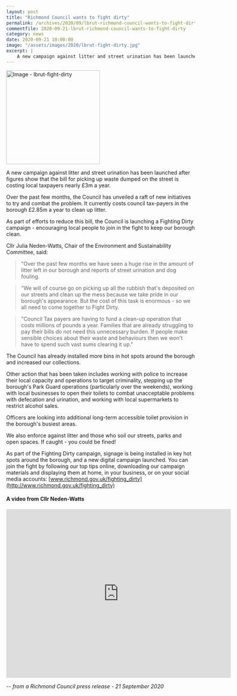 ```yaml
---
layout: post
title: "Richmond Council wants to fight dirty"
permalink: /archives/2020/09/lbrut-richmond-council-wants-to-fight-dirty.html
commentfile: 2020-09-21-lbrut-richmond-council-wants-to-fight-dirty
category: news
date: 2020-09-21 10:00:00
image: "/assets/images/2020/lbrut-fight-dirty.jpg"
excerpt: |
    A new campaign against litter and street urination has been launched after figures show that the bill for picking up waste dumped on the street is costing local taxpayers nearly &pound;3m a year.
---
```

<a href="/assets/images/2020/lbrut-fight-dirty.jpg" title="Click for a larger image"><img src="/assets/images/2020/lbrut-fight-dirty-thumb.jpg" width="250" alt="Image - lbrut-fight-dirty"  class="photo right"/></a>

A new campaign against litter and street urination has been launched after figures show that the bill for picking up waste dumped on the street is costing local taxpayers nearly &pound;3m a year.

Over the past few months, the Council has unveiled a raft of new initiatives to try and combat the problem. It currently costs council tax-payers in the borough &pound;2.85m a year to clean up litter.

As part of efforts to reduce this bill, the Council is launching a Fighting Dirty campaign - encouraging local people to join in the fight to keep our borough clean.

Cllr Julia Neden-Watts, Chair of the Environment and Sustainability Committee, said:

> "Over the past few months we have seen a huge rise in the amount of litter left in our borough and reports of street urination and dog fouling.

> "We will of course go on picking up all the rubbish that's deposited on our streets and clean up the mess because we take pride in our borough's appearance. But the cost of this task is enormous - so we all need to come together to Fight Dirty.

> "Council Tax payers are having to fund a clean-up operation that costs millions of pounds a year. Families that are already struggling to pay their bills do not need this unnecessary burden. If people make sensible choices about their waste and behaviours then we won't have to spend such vast sums clearing it up."

The Council has already installed more bins in hot spots around the borough and increased our collections.

Other action that has been taken includes working with police to increase their local capacity and operations to target criminality, stepping up the borough's Park Guard operations (particularly over the weekends), working with local businesses to open their toilets to combat unacceptable problems with defecation and urination, and working with local supermarkets to restrict alcohol sales.

Officers are looking into additional long-term accessible toilet provision in the borough's busiest areas.

We also enforce against litter and those who soil our streets, parks and open spaces. If caught - you could be fined!

As part of the Fighting Dirty campaign, signage is being installed in key hot spots around the borough, and a new digital campaign launched. You can join the fight by following our top tips online, downloading our campaign materials and displaying them at home, in your business, or on your social media accounts: [www.richmond.gov.uk/fighting_dirty](http://www.richmond.gov.uk/fighting_dirty)

<div class="box" markdown="1">

#### A video from Cllr Neden-Watts

<iframe width="600" height="450" src="https://www.youtube-nocookie.com/embed/RcgPg9P1dTk?rel=0" frameborder="0" allowfullscreen></iframe>

</div>


<cite>-- from a Richmond Council press release - 21 September 2020</cite>
